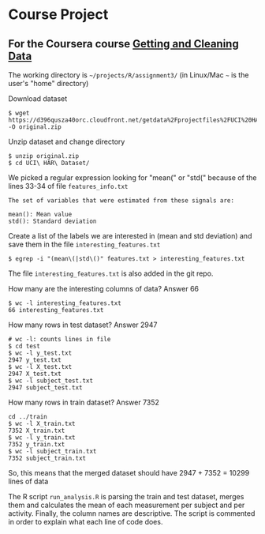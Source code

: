 # Course Project

## For the Coursera course [Getting and Cleaning Data](https://www.coursera.org/course/getdata)

The working directory is `~/projects/R/assignment3/` (in Linux/Mac `~` is the user's "home" directory)

Download dataset

	$ wget https://d396qusza40orc.cloudfront.net/getdata%2Fprojectfiles%2FUCI%20HAR%20Dataset.zip -O original.zip

Unzip dataset and change directory

	$ unzip original.zip
	$ cd UCI\ HAR\ Dataset/


We picked a regular expression looking for "mean(" or "std(" because of the 
lines 33-34 of file `features_info.txt`

	The set of variables that were estimated from these signals are:
	
	mean(): Mean value
	std(): Standard deviation
	
Create a list of the labels we are interested in (mean and std deviation) and 
save them in the file `interesting_features.txt`

	$ egrep -i "(mean\(|std\()" features.txt > interesting_features.txt
	
The file `interesting_features.txt` is also added in the git repo.

How many are the interesting columns of data? Answer 66

	$ wc -l interesting_features.txt
	66 interesting_features.txt

How many rows in test dataset? Answer 2947

	# wc -l: counts lines in file
	$ cd test
	$ wc -l y_test.txt 
	2947 y_test.txt
	$ wc -l X_test.txt 
	2947 X_test.txt
	$ wc -l subject_test.txt 
	2947 subject_test.txt

How many rows in train dataset? Answer 7352

	cd ../train
	$ wc -l X_train.txt 
	7352 X_train.txt
	$ wc -l y_train.txt 
	7352 y_train.txt
	$ wc -l subject_train.txt 
	7352 subject_train.txt

So, this means that the merged dataset should have 2947 + 7352 = 10299 lines of data

The R script `run_analysis.R` is parsing the train and test dataset, merges them 
and calculates the mean of each measurement per subject and per activity. Finally,
the column names are descriptive. The script is commented in order to explain what
each line of code does.


